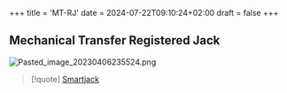+++
title = 'MT-RJ'
date = 2024-07-22T09:10:24+02:00
draft = false
+++

## Mechanical Transfer Registered Jack 
![Pasted_image_20230406235524.png](/Notes/Pasted_image_20230406235524.png)


>[!quote] [Smartjack](/Network/Phisicall/Smartjack.md)